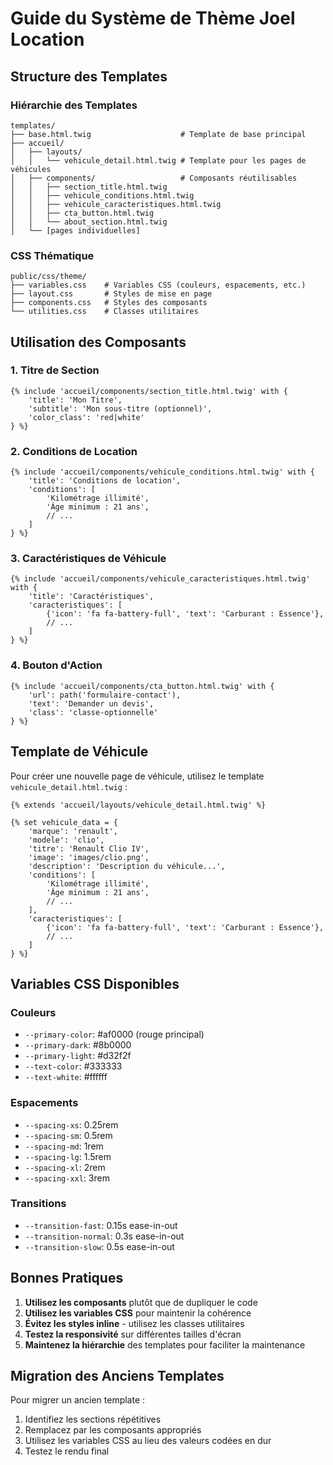 # Guide du Système de Thème Joel Location

## Structure des Templates

### Hiérarchie des Templates
```
templates/
├── base.html.twig                    # Template de base principal
├── accueil/
│   ├── layouts/
│   │   └── vehicule_detail.html.twig # Template pour les pages de véhicules
│   ├── components/                   # Composants réutilisables
│   │   ├── section_title.html.twig
│   │   ├── vehicule_conditions.html.twig
│   │   ├── vehicule_caracteristiques.html.twig
│   │   ├── cta_button.html.twig
│   │   └── about_section.html.twig
│   └── [pages individuelles]
```

### CSS Thématique
```
public/css/theme/
├── variables.css    # Variables CSS (couleurs, espacements, etc.)
├── layout.css       # Styles de mise en page
├── components.css   # Styles des composants
└── utilities.css    # Classes utilitaires
```

## Utilisation des Composants

### 1. Titre de Section
```twig
{% include 'accueil/components/section_title.html.twig' with {
    'title': 'Mon Titre',
    'subtitle': 'Mon sous-titre (optionnel)',
    'color_class': 'red|white'
} %}
```

### 2. Conditions de Location
```twig
{% include 'accueil/components/vehicule_conditions.html.twig' with {
    'title': 'Conditions de location',
    'conditions': [
        'Kilométrage illimité',
        'Âge minimum : 21 ans',
        // ...
    ]
} %}
```

### 3. Caractéristiques de Véhicule
```twig
{% include 'accueil/components/vehicule_caracteristiques.html.twig' with {
    'title': 'Caractéristiques',
    'caracteristiques': [
        {'icon': 'fa fa-battery-full', 'text': 'Carburant : Essence'},
        // ...
    ]
} %}
```

### 4. Bouton d'Action
```twig
{% include 'accueil/components/cta_button.html.twig' with {
    'url': path('formulaire-contact'),
    'text': 'Demander un devis',
    'class': 'classe-optionnelle'
} %}
```

## Template de Véhicule

Pour créer une nouvelle page de véhicule, utilisez le template `vehicule_detail.html.twig` :

```twig
{% extends 'accueil/layouts/vehicule_detail.html.twig' %}

{% set vehicule_data = {
    'marque': 'renault',
    'modele': 'clio',
    'titre': 'Renault Clio IV',
    'image': 'images/clio.png',
    'description': 'Description du véhicule...',
    'conditions': [
        'Kilométrage illimité',
        'Âge minimum : 21 ans',
        // ...
    ],
    'caracteristiques': [
        {'icon': 'fa fa-battery-full', 'text': 'Carburant : Essence'},
        // ...
    ]
} %}
```

## Variables CSS Disponibles

### Couleurs
- `--primary-color`: #af0000 (rouge principal)
- `--primary-dark`: #8b0000
- `--primary-light`: #d32f2f
- `--text-color`: #333333
- `--text-white`: #ffffff

### Espacements
- `--spacing-xs`: 0.25rem
- `--spacing-sm`: 0.5rem
- `--spacing-md`: 1rem
- `--spacing-lg`: 1.5rem
- `--spacing-xl`: 2rem
- `--spacing-xxl`: 3rem

### Transitions
- `--transition-fast`: 0.15s ease-in-out
- `--transition-normal`: 0.3s ease-in-out
- `--transition-slow`: 0.5s ease-in-out

## Bonnes Pratiques

1. **Utilisez les composants** plutôt que de dupliquer le code
2. **Utilisez les variables CSS** pour maintenir la cohérence
3. **Évitez les styles inline** - utilisez les classes utilitaires
4. **Testez la responsivité** sur différentes tailles d'écran
5. **Maintenez la hiérarchie** des templates pour faciliter la maintenance

## Migration des Anciens Templates

Pour migrer un ancien template :
1. Identifiez les sections répétitives
2. Remplacez par les composants appropriés
3. Utilisez les variables CSS au lieu des valeurs codées en dur
4. Testez le rendu final
